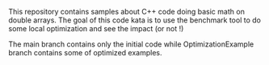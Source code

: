 This repository contains samples about C++ code doing basic math on double arrays.
The goal of this code kata is to use the benchmark tool to do some local optimization and see the impact (or not !)

The main branch contains only the initial code while OptimizationExample branch contains some of optimized examples.